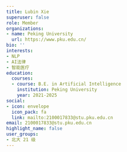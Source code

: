 ```yaml
---
title: Lubin Xie
superuser: false
role: Member
organizations:
- name: Peking University
  url: https://www.pku.edu.cn/
bio: ''
interests:
- NLP
- AI法律
- 智能医疗
education:
  courses:
  - course: B.E. in Artificial Intelligence
    institution: Peking University
    year: 2021-2025
social:
- icon: envelope
  icon_pack: fa
  link: mailto:2100017833@stu.pku.edu.cn
email: 2100017833@stu.pku.edu.cn
highlight_name: false
user_groups:
- 北大 21 级
---
```

